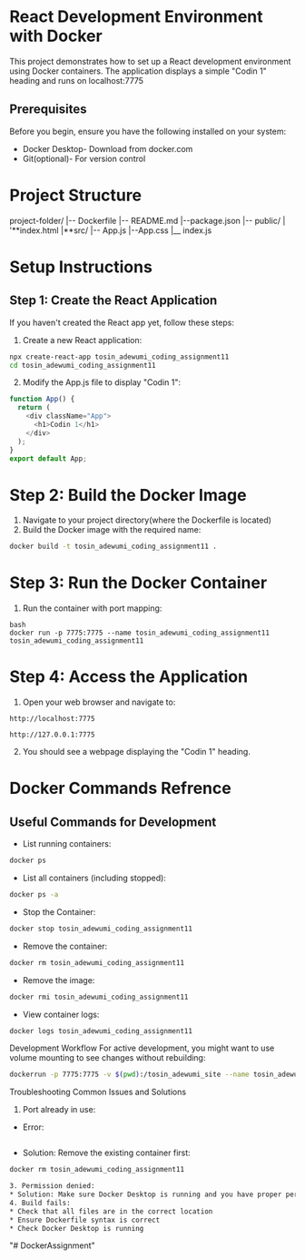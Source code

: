 # React Development Environment with Docker

This project demonstrates how to set up a React development environment using Docker containers. The application displays a simple "Codin 1" heading and runs on localhost:7775

## Prerequisites

Before you begin, ensure you have the following installed on your system:

- Docker Desktop- Download from docker.com
- Git(optional)- For version control

# Project Structure

project-folder/
|-- Dockerfile
|-- README.md
|--package.json
|-- public/
| '**index.html
|**src/
|-- App.js
|--App.css
|\_\_ index.js

# Setup Instructions

## Step 1: Create the React Application

If you haven't created the React app yet, follow these steps:

1. Create a new React application:

```bash
npx create-react-app tosin_adewumi_coding_assignment11
cd tosin_adewumi_coding_assignment11
```

2. Modify the App.js file to display "Codin 1":

```javascript
function App() {
  return (
    <div className="App">
      <h1>Codin 1</h1>
    </div>
  );
}
export default App;
```

# Step 2: Build the Docker Image

1. Navigate to your project directory(where the Dockerfile is located)
2. Build the Docker image with the required name:

```bash
docker build -t tosin_adewumi_coding_assignment11 .
```

# Step 3: Run the Docker Container

1. Run the container with port mapping:

```
bash
docker run -p 7775:7775 --name tosin_adewumi_coding_assignment11 tosin_adewumi_coding_assignment11
```

# Step 4: Access the Application

1. Open your web browser and navigate to:

```
http://localhost:7775
```

```
http://127.0.0.1:7775
```

2. You should see a webpage displaying the "Codin 1" heading.

# Docker Commands Refrence

## Useful Commands for Development

- List running containers:

```bash
docker ps
```

- List all containers (including stopped):

```bash
docker ps -a
```

- Stop the Container:

```bash
docker stop tosin_adewumi_coding_assignment11
```

- Remove the container:

```bash
docker rm tosin_adewumi_coding_assignment11
```

- Remove the image:

```bash
docker rmi tosin_adewumi_coding_assignment11
```

- View container logs:

```bash
docker logs tosin_adewumi_coding_assignment11
```

Development Workflow
For active development, you might want to use volume mounting to see changes without rebuilding:

```bash
dockerrun -p 7775:7775 -v $(pwd):/tosin_adewumi_site --name tosin_adewumi_coding_assignment11 tosin_adewumi_coding_assignment11
```

Troubleshooting
Common Issues and Solutions

1. Port already in use:

- Error:

```bind: address already in use

```

- Solution: Remove the existing container first:

```bash
docker rm tosin_adewumi_coding_assignment11

3. Permission denied:
* Solution: Make sure Docker Desktop is running and you have proper permissions
4. Build fails:
* Check that all files are in the correct location
* Ensure Dockerfile syntax is correct
* Check Docker Desktop is running
```
"# DockerAssignment" 
